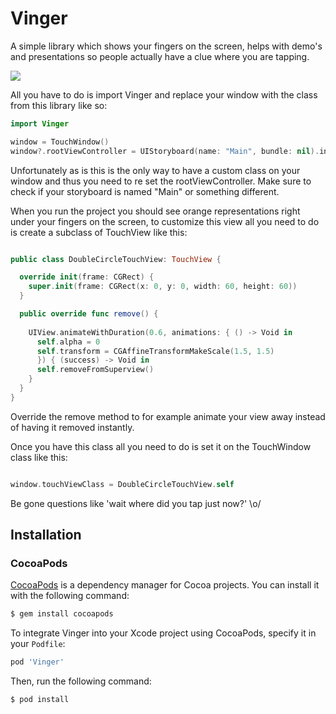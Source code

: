 
# Vinger
A simple library which shows your fingers on the screen, helps with demo's and presentations so people actually have a clue where you are tapping.

<img src="https://dl.dropboxusercontent.com/u/911564/noes.gif"/>

All you have to do is import Vinger and replace your window with the class from this library like so:

```swift
import Vinger

window = TouchWindow()
window?.rootViewController = UIStoryboard(name: "Main", bundle: nil).instantiateInitialViewController()
```

Unfortunately as is this is the only way to have a custom class on your window and thus you need to re set the rootViewController. Make sure to check if your storyboard is named "Main" or something different.

When you run the project you should see orange representations right under your fingers on the screen, to customize this view all you need to do is create a subclass of TouchView like this:

```swift

public class DoubleCircleTouchView: TouchView {

  override init(frame: CGRect) {
    super.init(frame: CGRect(x: 0, y: 0, width: 60, height: 60))
  }

  public override func remove() {
    
    UIView.animateWithDuration(0.6, animations: { () -> Void in
      self.alpha = 0
      self.transform = CGAffineTransformMakeScale(1.5, 1.5)
      }) { (success) -> Void in
      self.removeFromSuperview()
    }
  }
}
```

Override the remove method to for example animate your view away instead of having it removed instantly.

Once you have this class all you need to do is set it on the TouchWindow class like this:

```swift

window.touchViewClass = DoubleCircleTouchView.self

```

Be gone questions like 'wait where did you tap just now?' \o/



Installation
------------

### CocoaPods

[CocoaPods](http://cocoapods.org) is a dependency manager for Cocoa projects.
You can install it with the following command:

```bash
$ gem install cocoapods
```

To integrate Vinger into your Xcode project using CocoaPods, specify it in your `Podfile`:

```ruby
pod 'Vinger'
```

Then, run the following command:

```bash
$ pod install
```
